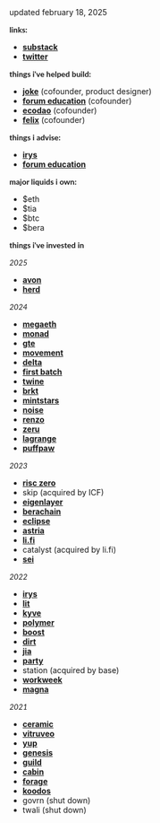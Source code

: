 <head>
  <style>
    p {
      font-family: "lato", sans-serif;
    }
  </style>
</head>
updated february 18, 2025

<b>links:</b>

<ul>
    <li><b><a href="https://www.davidphelps.substack.com">substack</a></b></li>
    <li><b><a href="twitter.com/divine_economy">twitter</a></b></li>
</ul>



<b>things i've helped build:</b>

<ul>
    <li><a href="https://www.jokerace.io"><b>joke</b></a> (cofounder, product designer)</li>
    <li><b><a href="https://www.forumeducation.nyc">forum education</a></b> (cofounder)</li>
    <li><b><a href="https://davidphelps.substack.com/p/introducing-ecodao">ecodao</a></b> (cofounder)</li>
    <li><b><a href="https://www.fastcompany.com/40427033/felix-wants-to-help-frustrated-freelancers-get-paid">felix</a></b> (cofounder)</li>
</ul>

<b>things i advise:</b>

<ul>
    <li><b><a href="https://wwww.irys.xyz">irys</a></b></li>
    <li><b><a href="https://www.forumeducation.nyc">forum education</a></b></li>
</ul>


<b>major liquids i own:</b>

<ul>
    <li>$eth</li>
    <li>$tia</li>
    <li>$btc</li>
    <li>$bera</li>
</ul>

<b>things i've invested in</b><br>

<i>2025</i><br>
<ul>
    <li><a href="https://linktr.ee/avon_xyz"><b>avon</b></a></li>
    <li><a href="https://www.herd.eco/"><b>herd</b></a></li>
</ul>

<i>2024</i><br>
<ul>
    <li><a href="https://megaeth.systems/"><b>megaeth</b></a></li>
    <li><a href="https://www.monad.xyz"><b>monad</b></a></li>
    <li><a href="https://www.gte.xyz/"><b>gte</b></a></li>
    <li><a href="https://movementlabs.xyz/"><b>movement</b></a></li>
    <li><a href="delta.network"><b>delta</b></a></li>
    <li><a href="https://www.firstbatch.xyz/"><b>first batch</b></a></li>
    <li><a href="https://www.twinelabs.xyz"><b>twine</b></a></li>
    <li><a href="brkt.gg"><b>brkt</b></a></li>
    <li><a href="https://mintstars.com/"><b>mintstars</b></a></li>
    <li><a href="noise.xyz"><b>noise</b></a></li>
    <li><a href="https://www.renzoprotocol.com/"><b>renzo</b></a></li>
    <li><a href="https://github.com/zerufinance"><b>zeru</b></a></li>
    <li><a href="https://www.lagrange.dev/"><b>lagrange</b></a></li>
    <li><a href="puffpaw.xyz"><b>puffpaw</b></a></li>
</ul>

<i>2023</i><br>
<ul>
    <li><a href="https://risczero.com/"><b>risc zero</b></a></li>
    <li>skip &#40;acquired by ICF&#41;</li>
    <li><a href="https://www.eigenlayer.xyz/"><b>eigenlayer</b></a></li>
    <li><a href="https://www.berachain.com/"><b>berachain</b></a></li>
    <li><a href="https://www.eclipse.xyz"><b>eclipse</b></a></li>
    <li><a href="https://www.astria.org/"><b>astria</b></a></li>
    <li><a href="https://li.fi/"><b>li.fi</b></a></li>
    <li>catalyst &#40;acquired by li.fi&#41;</li>
    <li><a href="https://www.sei.io/"><b>sei</b></a></li>
</ul>

<i>2022</i><br>
<ul>
    <li><a href="https://irys.xyz/"><b>irys</b></a></li>
    <li><a href="https://www.litprotocol.com/"><b>lit</b></a></li>
    <li><a href="www.kyve.network"><b>kyve</b></a></li>
    <li><a href="https://www.polymerlabs.org/"><b>polymer</b></a></li>
    <li><a href="https://boost.xyz/"><b>boost</b></a></li>
    <li><a href="https://dirt.fyi/"><b>dirt</b></a></li>
    <li><a href="https://www.jia.xyz/"><b>jia</b></a></li>
    <li><a href="https://party.app/"><b>party</b></a></li>
    <li>station &#40;acquired by base&#41;</li>
    <li><a href="https://workweek.com/"><b>workweek</b></a></li>
    <li><a href="https://www.magna.so/"><b>magna</b></a></li>
</ul>

<i>2021</i><br>
<ul>
    <li><a href="https://ceramic.network/"><b>ceramic</b></a></li>
    <li><a href="https://www.vitruveo.xyz/"><b>vitruveo</b></a></li>
    <li><a href="https://yup.io/"><b>yup</b></a></li>
    <li><a href="https://www.genesis.xyz/"><b>genesis</b></a></li>
    <li><a href="https://guild.xyz/"><b>guild</b></a></li>
    <li><a href="https://cabin.city/"><b>cabin</b></a></li>
    <li><a href="https://www.forage.xyz/"><b>forage</b></a></li>
    <li><a href="https://koodos.com/"><b>koodos</b></a></li>
    <li>govrn &#40;shut down&#41;</li>
    <li>twali &#40;shut down&#41;</li>
</ul>

